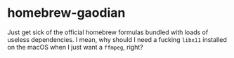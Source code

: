 # homebrew-gaodian

Just get sick of the official homebrew formulas bundled with loads of useless dependencies.
I mean, why should I need a fucking `libx11` installed on the macOS when I just want a `ffmpeg`, right?
